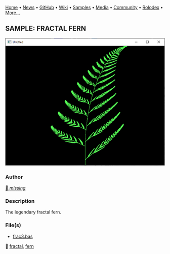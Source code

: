 [Home](https://qb64.com) • [News](../../news.md) • [GitHub](../../github.md) • [Wiki](../../wiki.md) • [Samples](../../samples.md) • [Media](../../media.md) • [Community](../../community.md) • [Rolodex](../../rolodex.md) • [More...](../../more.md)

## SAMPLE: FRACTAL FERN

![screenshot.png](img/screenshot.png)

### Author

[🐝 *missing*](../author-missing.md) 

### Description

The legendary fractal fern.

### File(s)

* [frac3.bas](src/frac3.bas)

🔗 [fractal](../fractal.md), [fern](../fern.md)

